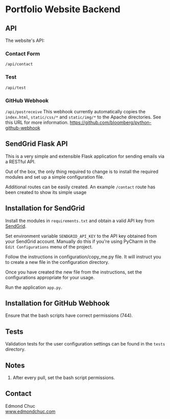 # Portfolio Website Backend
## API
The website's API:
### Contact Form
`/api/contact`

### Test
`/api/test`

### GitHub Webhook
`/api/postreceive`
This webhook currently automatically copies the `index.html`, `static/css/*` and `static/img/*` to the Apache directories.
See this URL for more information. https://github.com/bloomberg/python-github-webhook 

## SendGrid Flask API
This is a very simple and extensible Flask application for sending emails via a RESTful API. 

Out of the box, the only thing required to change is to install the required modules and set up a simple configuration file. 

Additional routes can be easily created. An example `/contact` route has been created to show its simple usage

## Installation for SendGrid
Install the modules in `requirements.txt` and obtain a valid API key from [SendGrid](https://sendgrid.com).

Set environment variable `SENDGRID_API_KEY` to the API key obtained from your SendGrid account. Manually do this if you're using PyCharm in the `Edit Configurations` menu of the project.

Follow the instructions in configuration/copy_me.py file. It will instruct you to create a new file in the configuration directory.

Once you have created the new file from the instructions, set the configurations appropriate for your usage.

Run the application `app.py`.

## Installation for GitHub Webhook
Ensure that the bash scripts have correct permissions (744).

## Tests
Validation tests for the user configuration settings can be found in the `tests` directory.

## Notes
1. After every pull, set the bash script permissions.

## Contact
Edmond Chuc  
www.edmondchuc.com